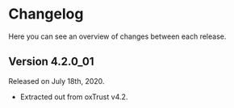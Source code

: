 # Changelog

Here you can see an overview of changes between each release.

## Version 4.2.0_01

Released on July 18th, 2020.

* Extracted out from oxTrust v4.2.
